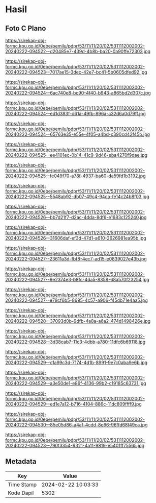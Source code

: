 # Hasil

## Foto C Plano

https://sirekap-obj-formc.kpu.go.id/0ebe/pemilu/pdpr/53/11/11/20/02/5311112002002-20240222-094522--d20485e7-439d-4b8b-ba20-0a90ffe72303.jpg

https://sirekap-obj-formc.kpu.go.id/0ebe/pemilu/pdpr/53/11/11/20/02/5311112002002-20240222-094523--7017ae15-3dec-42e7-bc41-5b0605dfed92.jpg

https://sirekap-obj-formc.kpu.go.id/0ebe/pemilu/pdpr/53/11/11/20/02/5311112002002-20240222-094524--6ac740e8-bc90-4f40-b943-a865bd2d307c.jpg

https://sirekap-obj-formc.kpu.go.id/0ebe/pemilu/pdpr/53/11/11/20/02/5311112002002-20240222-094524--ed1d383f-d61a-49fb-896a-a32d6a0d79ff.jpg

https://sirekap-obj-formc.kpu.go.id/0ebe/pemilu/pdpr/53/11/11/20/02/5311112002002-20240222-094524--65763e35-e55e-4f05-a4bd-c390cd42f45b.jpg

https://sirekap-obj-formc.kpu.go.id/0ebe/pemilu/pdpr/53/11/11/20/02/5311112002002-20240222-094525--ee4101ec-0b14-41c9-9d46-eba4270f9dae.jpg

https://sirekap-obj-formc.kpu.go.id/0ebe/pemilu/pdpr/53/11/11/20/02/5311112002002-20240222-094525--fe049f70-a78f-4937-ba60-da59fd1b3192.jpg

https://sirekap-obj-formc.kpu.go.id/0ebe/pemilu/pdpr/53/11/11/20/02/5311112002002-20240222-094525--5548ab92-db07-49c4-94ca-fe14c24b8f03.jpg

https://sirekap-obj-formc.kpu.go.id/0ebe/pemilu/pdpr/53/11/11/20/02/5311112002002-20240222-094526--bb7d21f7-d2ac-4dda-8df6-e1683c125240.jpg

https://sirekap-obj-formc.kpu.go.id/0ebe/pemilu/pdpr/53/11/11/20/02/5311112002002-20240222-094526--31606daf-ef3d-47d1-a610-2626981ea95b.jpg

https://sirekap-obj-formc.kpu.go.id/0ebe/pemilu/pdpr/53/11/11/20/02/5311112002002-20240222-094527--23611a3d-fbf8-4ec7-ad15-e0839027e43b.jpg

https://sirekap-obj-formc.kpu.go.id/0ebe/pemilu/pdpr/53/11/11/20/02/5311112002002-20240222-094527--9e2374e3-b8fc-4da5-8358-68a570f23254.jpg

https://sirekap-obj-formc.kpu.go.id/0ebe/pemilu/pdpr/53/11/11/20/02/5311112002002-20240222-094527--e78cf6b5-8695-4c57-a906-f45db71e4aa5.jpg

https://sirekap-obj-formc.kpu.go.id/0ebe/pemilu/pdpr/53/11/11/20/02/5311112002002-20240222-094528--37093d0b-9dfb-4a8a-a6a2-474d1498426e.jpg

https://sirekap-obj-formc.kpu.go.id/0ebe/pemilu/pdpr/53/11/11/20/02/5311112002002-20240222-094528--3d38cab7-11c3-4dbb-a780-11dfc6b69118.jpg

https://sirekap-obj-formc.kpu.go.id/0ebe/pemilu/pdpr/53/11/11/20/02/5311112002002-20240222-094529--c1a99c3d-7174-4d1b-8991-9e7c0aba9e6b.jpg

https://sirekap-obj-formc.kpu.go.id/0ebe/pemilu/pdpr/53/11/11/20/02/5311112002002-20240222-094529--a3e50de1-e86f-4136-99b2-c19185c63731.jpg

https://sirekap-obj-formc.kpu.go.id/0ebe/pemilu/pdpr/53/11/11/20/02/5311112002002-20240222-094529--ed1e7a12-b716-4104-886c-11dc809ffff9.jpg

https://sirekap-obj-formc.kpu.go.id/0ebe/pemilu/pdpr/53/11/11/20/02/5311112002002-20240222-094530--85e05d86-a4af-4cdd-8e66-96ffd68f49ca.jpg

https://sirekap-obj-formc.kpu.go.id/0ebe/pemilu/pdpr/53/11/11/20/02/5311112002002-20240222-094523--790f3354-9321-4a11-9819-e5401ff75565.jpg


## Metadata

| Key        | Value               |
| ---------- | ------------------- |
| Time Stamp | 2024-02-22 10:03:33 |
| Kode Dapil | 5302                |



